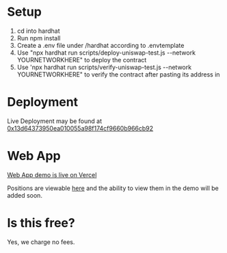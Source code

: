 # Setup

1. cd into hardhat
2. Run npm install
3. Create a .env file under /hardhat according to .envtemplate
4. Use "npx hardhat run scripts/deploy-uniswap-test.js --network YOURNETWORKHERE" to deploy the contract
5. Use 'npx hardhat run scripts/verify-uniswap-test.js --network YOURNETWORKHERE" to verify the contract after pasting its address in

# Deployment

Live Deployment may be found at [0x13d64373950ea010055a98f174cf9660b966cb92](https://etherscan.io/address/0x13d64373950ea010055a98f174cf9660b966cb92#code)

# Web App
[Web App demo is live on Vercel](https://resonate-app-git-feature-frxeth-demo-revest.vercel.app/frxeth)

Positions are viewable [here](https://app.revest.finance/) and the ability to view them in the demo will be added soon.

# Is this free?

Yes, we charge no fees. 
